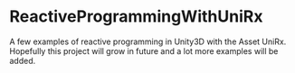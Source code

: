 # ReactiveProgrammingWithUniRx
A few examples of reactive programming in Unity3D with the Asset UniRx. Hopefully this project will grow in future and a lot more examples will be added.
